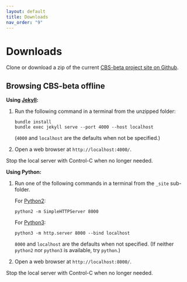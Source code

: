 ```yaml
---
layout: default
title: Downloads
nav_order: "9"
---
```


Downloads
=========

Clone or download a zip of the current [CBS-beta project site on Github].

Browsing CBS-beta offline
-------------------------

__Using [Jekyll]:__

1.  Run the following command in a terminal from the unzipped folder:

    ```
    bundle install
    bundle exec jekyll serve --port 4000 --host localhost
    ```
    (`4000` and `localhost` are the defaults when not be specified.)

2.  Open a web browser at `http://localhost:4000/`.

Stop the local server with Control-C when no longer needed.

__Using Python:__

1.  Run one of the following commands in a terminal from the `_site` sub-folder.

    For [Python2]:
    ```
    python2 -m SimpleHTTPServer 8000
    ```
    For [Python3]:
    ```
    python3 -m http.server 8000 --bind localhost
    ```
    `8000` and `localhost` are the defaults when not specified.
    (If neither `python2` nor `python3` is available, try `python`.)

2.  Open a web browser at `http://localhost:8000/`.

Stop the local server with Control-C when no longer needed.


[CBS-beta project site on Github]: https://github.com/plancomps/CBS-beta

[`Languages-beta/IMP/IMP-cbs/IMP/IMP-Start/index.html`]: /CBS-beta/Languages-beta/IMP/IMP-cbs/IMP/IMP-Start/index.html

[`Funcons-beta/Funcons-Index/index.html`]: /CBS-beta/Funcons-beta/Funcons-Index/index.html

[Jekyll]: https://help.github.com/en/articles/setting-up-your-github-pages-site-locally-with-jekyll

[Python3]: https://docs.python.org/3/library/http.server.html

[Python2]: https://docs.python.org/2/library/simplehttpserver.html#module-SimpleHTTPServer
